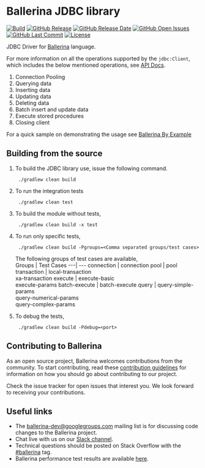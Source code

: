 Ballerina JDBC library
===================

  [![Build](https://github.com/ballerina-platform/module-ballerina-java.jdbc/workflows/Build/badge.svg)](https://github.com/ballerina-platform/module-ballerina-java.jdbc/actions?query=workflow%3ABuild)
  [![GitHub Release](https://img.shields.io/github/release/ballerina-platform/module-ballerina-java.jdbc.svg)](https://central.ballerina.io/ballerina/java.jdbc)
  [![GitHub Release Date](https://img.shields.io/github/release-date/ballerina-platform/module-ballerina-java.jdbc.svg)](https://central.ballerina.io/ballerina/java.jdbc)
  [![GitHub Open Issues](https://img.shields.io/github/issues-raw/ballerina-platform/module-ballerina-java.jdbc.svg)](https://github.com/ballerina-platform/module-ballerina-java.jdbc/issues)
  [![GitHub Last Commit](https://img.shields.io/github/last-commit/ballerina-platform/module-ballerina-java.jdbc.svg)](https://github.com/ballerina-platform/module-ballerina-java.jdbc/commits/master)
  [![License](https://img.shields.io/badge/License-Apache%202.0-blue.svg)](https://opensource.org/licenses/Apache-2.0)

JDBC Driver for <a target="_blank" href="https://ballerina.io/">Ballerina</a> language.

For more information on all the operations supported by the `jdbc:Client`, which includes the below mentioned operations, see [API Docs](https://ballerina.io/swan-lake/learn/api-docs/ballerina/java.jdbc/).

1. Connection Pooling
1. Querying data
1. Inserting data
1. Updating data
1. Deleting data
1. Batch insert and update data
1. Execute stored procedures
1. Closing client

For a quick sample on demonstrating the usage see [Ballerina By Example](https://ballerina.io/swan-lake/learn/by-example/)

## Building from the source

1. To build the JDBC library use, issue the following command.
        
        ./gradlew clean build

2. To run the integration tests

        ./gradlew clean test

3. To build the module without tests,

        ./gradlew clean build -x test

4. To run only specific tests,

        ./gradlew clean build -Pgroups=<Comma separated groups/test cases>

   The following groups of test cases are available,<br>
   Groups | Test Cases
   ---| ---
   connection | connection
   pool | pool
   transaction | local-transaction <br> xa-transaction
   execute | execute-basic <br> execute-params
   batch-execute | batch-execute 
   query | query-simple-params<br>query-numerical-params<br>query-complex-params

5. To debug the tests,

        ./gradlew clean build -Pdebug=<port>

## Contributing to Ballerina

As an open source project, Ballerina welcomes contributions from the community. To start contributing, read these [contribution guidelines](https://github.com/ballerina-platform/ballerina-lang/blob/master/CONTRIBUTING.md) for information on how you should go about contributing to our project.

Check the issue tracker for open issues that interest you. We look forward to receiving your contributions.

## Useful links

* The ballerina-dev@googlegroups.com mailing list is for discussing code changes to the Ballerina project.
* Chat live with us on our [Slack channel](https://ballerina.io/community/slack/).
* Technical questions should be posted on Stack Overflow with the [#ballerina](https://stackoverflow.com/questions/tagged/ballerina) tag.
* Ballerina performance test results are available [here](performance/benchmarks/summary.md).
